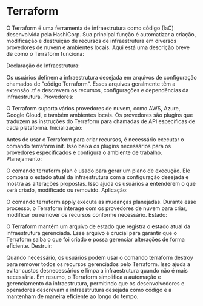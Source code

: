 # Terraform

O Terraform é uma ferramenta de infraestrutura como código (IaC) desenvolvida pela HashiCorp. Sua principal função é automatizar a criação, modificação e destruição de recursos de infraestrutura em diversos provedores de nuvem e ambientes locais. Aqui está uma descrição breve de como o Terraform funciona:

Declaração de Infraestrutura:

Os usuários definem a infraestrutura desejada em arquivos de configuração chamados de "código Terraform". Esses arquivos geralmente têm a extensão .tf e descrevem os recursos, configurações e dependências da infraestrutura.
Provedores:

O Terraform suporta vários provedores de nuvem, como AWS, Azure, Google Cloud, e também ambientes locais. Os provedores são plugins que traduzem as instruções do Terraform para chamadas de API específicas de cada plataforma.
Inicialização:

Antes de usar o Terraform para criar recursos, é necessário executar o comando terraform init. Isso baixa os plugins necessários para os provedores especificados e configura o ambiente de trabalho.
Planejamento:

O comando terraform plan é usado para gerar um plano de execução. Ele compara o estado atual da infraestrutura com a configuração desejada e mostra as alterações propostas. Isso ajuda os usuários a entenderem o que será criado, modificado ou removido.
Aplicação:

O comando terraform apply executa as mudanças planejadas. Durante esse processo, o Terraform interage com os provedores de nuvem para criar, modificar ou remover os recursos conforme necessário.
Estado:

O Terraform mantém um arquivo de estado que registra o estado atual da infraestrutura gerenciada. Esse arquivo é crucial para garantir que o Terraform saiba o que foi criado e possa gerenciar alterações de forma eficiente.
Destruir:

Quando necessário, os usuários podem usar o comando terraform destroy para remover todos os recursos gerenciados pelo Terraform. Isso ajuda a evitar custos desnecessários e limpa a infraestrutura quando não é mais necessária.
Em resumo, o Terraform simplifica a automação e gerenciamento da infraestrutura, permitindo que os desenvolvedores e operadores descrevam a infraestrutura desejada como código e a mantenham de maneira eficiente ao longo do tempo.
